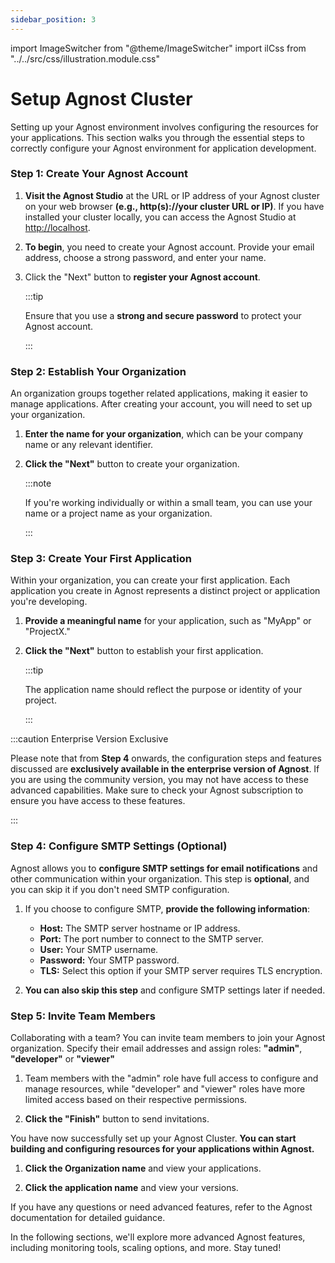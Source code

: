 ```yaml
---
sidebar_position: 3
---
```


import ImageSwitcher from "@theme/ImageSwitcher"
import ilCss from "../../src/css/illustration.module.css"

# Setup Agnost Cluster

Setting up your Agnost environment involves configuring the resources for your
applications. This section walks you through the essential steps to correctly
configure your Agnost environment for application development.

### Step 1: Create Your Agnost Account

1. **Visit the Agnost Studio** at the URL or IP address of your Agnost cluster
   on your web browser **(e.g., http(s)://your cluster URL or IP)**. If you have
   installed your cluster locally, you can access the Agnost Studio at
   [http://localhost](http://localhost).

2. **To begin**, you need to create your Agnost account. Provide your email
   address, choose a strong password, and enter your name.

3. Click the "Next" button to **register your Agnost account**.

   :::tip

   Ensure that you use a **strong and secure password** to protect your Agnost
   account.

   :::

<ImageSwitcher
  lightImageSrc="/img/docs/installation/setup/1light.png?text=LightMode"
  darkImageSrc="/img/docs/installation/setup/1.png?text=DarkMode"
  className={ilCss.illustration__md}
  width={800}
/>

### Step 2: Establish Your Organization

An organization groups together related applications, making it easier to manage
applications. After creating your account, you will need to set up your
organization.

1.  **Enter the name for your organization**, which can be your company name or
    any relevant identifier.

2.  **Click the "Next"** button to create your organization.

    :::note

    If you're working individually or within a small team, you can use your name
    or a project name as your organization.

    :::

<ImageSwitcher
  lightImageSrc="/img/docs/installation/setup/2light.png?text=LightMode"
  darkImageSrc="/img/docs/installation/setup/2.png?text=DarkMode"
  className={ilCss.illustration__md}
  width={800}
/>

### Step 3: Create Your First Application

Within your organization, you can create your first application. Each
application you create in Agnost represents a distinct project or application
you're developing.

1. **Provide a meaningful name** for your application, such as "MyApp" or
   "ProjectX."

2. **Click the "Next"** button to establish your first application.

   :::tip

   The application name should reflect the purpose or identity of your project.

   :::

<ImageSwitcher
  lightImageSrc="/img/docs/installation/setup/3light.png?text=LightMode"
  darkImageSrc="/img/docs/installation/setup/3.png?text=DarkMode"
  className={ilCss.illustration__md}
  width={800}
/>

:::caution Enterprise Version Exclusive

Please note that from **Step 4** onwards, the configuration steps and features
discussed are **exclusively available in the enterprise version of Agnost**. If
you are using the community version, you may not have access to these advanced
capabilities. Make sure to check your Agnost subscription to ensure you have
access to these features.

:::

### Step 4: Configure SMTP Settings (Optional)

Agnost allows you to **configure SMTP settings for email notifications** and
other communication within your organization. This step is **optional**, and you
can skip it if you don't need SMTP configuration.

1. If you choose to configure SMTP, **provide the following information**:

   - **Host:** The SMTP server hostname or IP address.
   - **Port:** The port number to connect to the SMTP server.
   - **User:** Your SMTP username.
   - **Password:** Your SMTP password.
   - **TLS:** Select this option if your SMTP server requires TLS encryption.

2. **You can also skip this step** and configure SMTP settings later if needed.

<ImageSwitcher
  lightImageSrc="/img/docs/installation/setup/4light.png?text=LightMode"
  darkImageSrc="/img/docs/installation/setup/4.png?text=DarkMode"
  className={ilCss.illustration__md}
  width={800}
/>

### Step 5: Invite Team Members

Collaborating with a team? You can invite team members to join your Agnost
organization. Specify their email addresses and assign roles: **"admin"**,
**"developer"** or **"viewer"**

1. Team members with the "admin" role have full access to configure and manage
   resources, while "developer" and "viewer" roles have more limited access
   based on their respective permissions.

2. **Click the "Finish"** button to send invitations.

<ImageSwitcher
  lightImageSrc="/img/docs/installation/setup/5light.png?text=LightMode"
  darkImageSrc="/img/docs/installation/setup/5.png?text=DarkMode"
  className={ilCss.illustration__md}
  width={800}
/>

You have now successfully set up your Agnost Cluster. **You can start building
and configuring resources for your applications within Agnost.**

<ImageSwitcher
  lightImageSrc="/img/docs/installation/setup/6light.png?text=LightMode"
  darkImageSrc="/img/docs/installation/setup/6.png?text=DarkMode"
  className={ilCss.illustration__md}
  width={800}
/>

1. **Click the Organization name** and view your applications.

<ImageSwitcher
  lightImageSrc="/img/docs/installation/setup/7light.png?text=LightMode"
  darkImageSrc="/img/docs/installation/setup/7.png?text=DarkMode"
  className={ilCss.illustration__md}
  width={800}
/>

2. **Click the application name** and view your versions.

If you have any questions or need advanced features, refer to the Agnost
documentation for detailed guidance.

In the following sections, we'll explore more advanced Agnost features,
including monitoring tools, scaling options, and more. Stay tuned!
